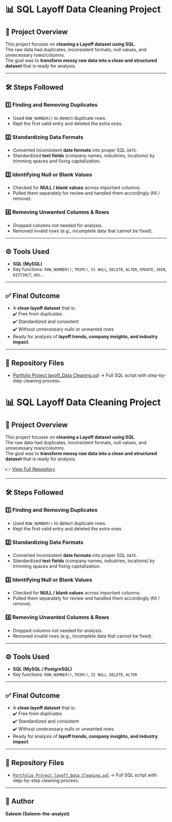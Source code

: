 # 📊 SQL Layoff Data Cleaning Project  

## 🔎 Project Overview  
This project focuses on **cleaning a Layoff dataset using SQL**.  
The raw data had duplicates, inconsistent formats, null values, and unnecessary rows/columns.  
The goal was to **transform messy raw data into a clean and structured dataset** that is ready for analysis.  

---

## 🛠️ Steps Followed  

### 1️⃣ Finding and Removing Duplicates  
- Used `ROW_NUMBER()` to detect duplicate rows.  
- Kept the first valid entry and deleted the extra ones.  

### 2️⃣ Standardizing Data Formats  
- Converted inconsistent **date formats** into proper SQL `DATE`.  
- Standardized **text fields** (company names, industries, locations) by trimming spaces and fixing capitalization.  

### 3️⃣ Identifying Null or Blank Values  
- Checked for **NULL / blank values** across important columns.  
- Pulled them separately for review and handled them accordingly (fill / remove).  

### 4️⃣ Removing Unwanted Columns & Rows  
- Dropped columns not needed for analysis.  
- Removed invalid rows (e.g., incomplete data that cannot be fixed).  

---

## ⚙️ Tools Used  
- **SQL (MySQL)**  
- Key functions: `ROW_NUMBER()`, `TRIM()`, `IS NULL`, `DELETE`, `ALTER`, `UPDATE`, `JOIN`, `DISTINCT`, etc... 

---

## ✅ Final Outcome  
- A **clean layoff dataset** that is:  
  ✔️ Free from duplicates  
  ✔️ Standardized and consistent  
  ✔️ Without unnecessary nulls or unwanted rows  
- Ready for analysis of **layoff trends, company insights, and industry impact**.  

---

## 📂 Repository Files  
- [Portfolio Project layoff_Data Cleaning.sq](https://github.com/Saleem-the-analyst/SQL-Layoff-Data-Cleaning-Project-/blob/main/Portfolio%20Project%20layoff_Data%20Cleaning.sql)l → Full SQL script with step-by-step cleaning process.







# 📊 SQL Layoff Data Cleaning Project  

## 🔎 Project Overview  
This project focuses on **cleaning a Layoff dataset using SQL**.  
The raw data had duplicates, inconsistent formats, null values, and unnecessary rows/columns.  
The goal was to **transform messy raw data into a clean and structured dataset** that is ready for analysis.  

👉 [View Full Repository](https://github.com/Saleem-the-analyst/SQL-Layoff-Data-Cleaning-Project-)  

---

## 🛠️ Steps Followed  

### 1️⃣ Finding and Removing Duplicates  
- Used `ROW_NUMBER()` to detect duplicate rows.  
- Kept the first valid entry and deleted the extra ones.  

### 2️⃣ Standardizing Data Formats  
- Converted inconsistent **date formats** into proper SQL `DATE`.  
- Standardized **text fields** (company names, industries, locations) by trimming spaces and fixing capitalization.  

### 3️⃣ Identifying Null or Blank Values  
- Checked for **NULL / blank values** across important columns.  
- Pulled them separately for review and handled them accordingly (fill / remove).  

### 4️⃣ Removing Unwanted Columns & Rows  
- Dropped columns not needed for analysis.  
- Removed invalid rows (e.g., incomplete data that cannot be fixed).  

---

## ⚙️ Tools Used  
- **SQL (MySQL / PostgreSQL)**  
- Key functions: `ROW_NUMBER()`, `TRIM()`, `IS NULL`, `DELETE`, `ALTER`  

---

## ✅ Final Outcome  
- A **clean layoff dataset** that is:  
  ✔️ Free from duplicates  
  ✔️ Standardized and consistent  
  ✔️ Without unnecessary nulls or unwanted rows  
- Ready for analysis of **layoff trends, company insights, and industry impact**.  

---

## 📂 Repository Files  
- [`Portfolio Project layoff_Data Cleaning.sql`](https://github.com/Saleem-the-analyst/SQL-Layoff-Data-Cleaning-Project-/blob/main/Portfolio%20Project%20layoff_Data%20Cleaning.sql) → Full SQL script with step-by-step cleaning process.  

---

## 👤 Author  
**Saleem (Saleem-the-analyst)**  


